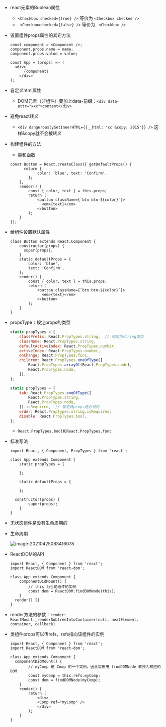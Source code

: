 - react元素的Boolean属性
  - `<Checkbox checked={true} />` 等价为 `<Checkbox checked />`
  - ` <Checkboxchecked={false} />` 等价为 ` <Checkbox />`

- 设置组件props属性的其它方法

  ```react
  const component = <Component />; 
  component.props.name = name; 
  component.props.value = value;
  
  const App = (props) => (
  	<div>
      	{component}
      </div>
  );
  ```

- 自定义html属性

  - DOM元素（非组件）要加上data-前缀：`<div data-attr="xxx">content</div>`

- 避免react转义

  - `<div dangerouslySetInnerHTML={{__html: 'cc &copy; 2015'}} />` 这样&copy就不会被转义

- 构建组件的方法

  - 类和函数

  ```react
  const Button = React.createClass({ getDefaultProps() {
      	return {
              color: 'blue', text: 'Confirm',
          }; 
      },
      render() {
          const { color, text } = this.props;
          return (
              <button className={`btn btn-${color}`}>
              	<em>{text}</em> 
              </button>
          ); 
      }
  });
  ```

- 给组件设置默认属性

  ```react
  class Button extends React.Component { 
      constructor(props) {
      	super(props); 
      }
      static defaultProps = {
          color: 'blue',
          text: 'Confirm', 
      };
      render() {
          const { color, text } = this.props;
          return (
              <button className={`btn btn-${color}`}>
              	<em>{text}</em> 
              </button>
          ); 
      }
  }
  ```

- propsType：规定props的类型

  ```javascript
  static propTypes = {
      classPrefix: React.PropTypes.string,  // 规定为string类型
      className: React.PropTypes.string, 
      defaultActiveIndex: React.PropTypes.number, 
      activeIndex: React.PropTypes.number, 
      onChange: React.PropTypes.func,
      children: React.PropTypes.oneOfType([
          React.PropTypes.arrayOf(React.PropTypes.node),
          React.PropTypes.node, 
      ]),
  };
  
  static propTypes = {
      tab: React.PropTypes.oneOfType([
          React.PropTypes.string,
          React.PropTypes.node,
      ]).isRequired,  // 规定该props是必须的
      order: React.PropTypes.string.isRequired, 
      disable: React.PropTypes.bool,
  };
  ```

  - `React.PropTypes.bool和React.PropTypes.func`

- 标准写法

  ```react
  import React, { Component, PropTypes } from 'react';
  
  class App extends Component {
      static propTypes = {
          
      };
          
      static defaultProps = {
          
      };
  
  	constructor(props) {
          super(props);
      }
  }
  ```

- 无状态组件是没有生命周期的

- 生命周期

  ![image-20210425083416078](/Users/dream/Desktop/StudyData/前端相关/img/react-生命周期.png)

- ReactDOM的API

  ```react
  import React, { Component } from 'react'; 
  import ReactDOM from 'react-dom';
  
  class App extends Component {
      componentDidMount() {
          // this 为当前组件的实例
          const dom = ReactDOM.findDOMNode(this); 
      }
  	render() {} 
  }
  ```

- render方法的参数：`render: ReactMount._renderSubtreeIntoContainer(null, nextElement, container, callback)`

- 类组件props可以传refs，refs指向该组件的实例

  ```react
  import React, { Component } from 'react'; 
  import ReactDOM from 'react-dom';
  
  class App extends Component { 
  	componentDidMount() {
          // myComp 是 Comp 的一个实例，因此需要用 findDOMNode 转换为相应的 DOM 
          const myComp = this.refs.myComp;
          const dom = findDOMNode(myComp);
      }
      render() { 
          return (
              <div>
              <Comp ref="myComp" />
              </div> 
          );
      } 
  }
  ```

  

